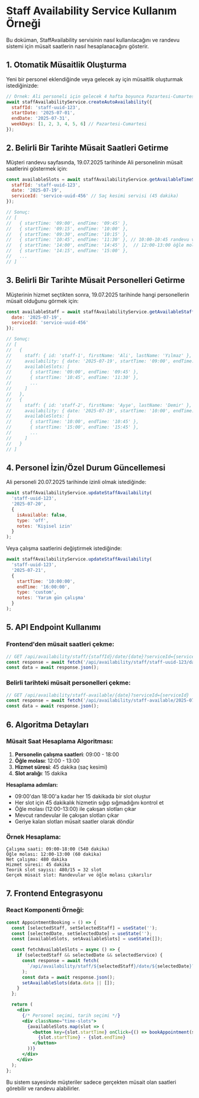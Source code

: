 # Staff Availability Service Kullanım Örneği

Bu doküman, StaffAvailability servisinin nasıl kullanılacağını ve randevu sistemi için müsait saatlerin nasıl hesaplanacağını gösterir.

## 1. Otomatik Müsaitlik Oluşturma

Yeni bir personel eklendiğinde veya gelecek ay için müsaitlik oluşturmak istediğinizde:

```javascript
// Örnek: Ali personeli için gelecek 4 hafta boyunca Pazartesi-Cumartesi müsaitlik oluştur
await staffAvailabilityService.createAutoAvailability({
  staffId: 'staff-uuid-123',
  startDate: '2025-07-01',
  endDate: '2025-07-31',
  weekDays: [1, 2, 3, 4, 5, 6] // Pazartesi-Cumartesi
});
```

## 2. Belirli Bir Tarihte Müsait Saatleri Getirme

Müşteri randevu sayfasında, 19.07.2025 tarihinde Ali personelinin müsait saatlerini göstermek için:

```javascript
const availableSlots = await staffAvailabilityService.getAvailableTimeSlots({
  staffId: 'staff-uuid-123',
  date: '2025-07-19',
  serviceId: 'service-uuid-456' // Saç kesimi servisi (45 dakika)
});

// Sonuç:
// [
//   { startTime: '09:00', endTime: '09:45' },
//   { startTime: '09:15', endTime: '10:00' },
//   { startTime: '09:30', endTime: '10:15' },
//   { startTime: '10:45', endTime: '11:30' }, // 10:00-10:45 randevu var
//   { startTime: '14:00', endTime: '14:45' },  // 12:00-13:00 öğle molası
//   { startTime: '14:15', endTime: '15:00' },
//   ...
// ]
```

## 3. Belirli Bir Tarihte Müsait Personelleri Getirme

Müşterinin hizmet seçtikten sonra, 19.07.2025 tarihinde hangi personellerin müsait olduğunu görmek için:

```javascript
const availableStaff = await staffAvailabilityService.getAvailableStaffByDate({
  date: '2025-07-19',
  serviceId: 'service-uuid-456'
});

// Sonuç:
// [
//   {
//     staff: { id: 'staff-1', firstName: 'Ali', lastName: 'Yılmaz' },
//     availability: { date: '2025-07-19', startTime: '09:00', endTime: '18:00' },
//     availableSlots: [
//       { startTime: '09:00', endTime: '09:45' },
//       { startTime: '10:45', endTime: '11:30' },
//       ...
//     ]
//   },
//   {
//     staff: { id: 'staff-2', firstName: 'Ayşe', lastName: 'Demir' },
//     availability: { date: '2025-07-19', startTime: '10:00', endTime: '17:00' },
//     availableSlots: [
//       { startTime: '10:00', endTime: '10:45' },
//       { startTime: '15:00', endTime: '15:45' },
//       ...
//     ]
//   }
// ]
```

## 4. Personel İzin/Özel Durum Güncellemesi

Ali personeli 20.07.2025 tarihinde izinli olmak istediğinde:

```javascript
await staffAvailabilityService.updateStaffAvailability(
  'staff-uuid-123',
  '2025-07-20',
  {
    isAvailable: false,
    type: 'off',
    notes: 'Kişisel izin'
  }
);
```

Veya çalışma saatlerini değiştirmek istediğinde:

```javascript
await staffAvailabilityService.updateStaffAvailability(
  'staff-uuid-123',
  '2025-07-21',
  {
    startTime: '10:00:00',
    endTime: '16:00:00',
    type: 'custom',
    notes: 'Yarım gün çalışma'
  }
);
```

## 5. API Endpoint Kullanımı

### Frontend'den müsait saatleri çekme:
```javascript
// GET /api/availability/staff/{staffId}/date/{date}?serviceId={serviceId}
const response = await fetch('/api/availability/staff/staff-uuid-123/date/2025-07-19?serviceId=service-uuid-456');
const data = await response.json();
```

### Belirli tarihteki müsait personelleri çekme:
```javascript
// GET /api/availability/staff-available/{date}?serviceId={serviceId}
const response = await fetch('/api/availability/staff-available/2025-07-19?serviceId=service-uuid-456');
const data = await response.json();
```

## 6. Algoritma Detayları

### Müsait Saat Hesaplama Algoritması:

1. **Personelin çalışma saatleri**: 09:00 - 18:00
2. **Öğle molası**: 12:00 - 13:00
3. **Hizmet süresi**: 45 dakika (saç kesimi)
4. **Slot aralığı**: 15 dakika

**Hesaplama adımları:**
- 09:00'dan 18:00'a kadar her 15 dakikada bir slot oluştur
- Her slot için 45 dakikalık hizmetin sığıp sığmadığını kontrol et
- Öğle molası (12:00-13:00) ile çakışan slotları çıkar
- Mevcut randevular ile çakışan slotları çıkar
- Geriye kalan slotları müsait saatler olarak döndür

### Örnek Hesaplama:
```
Çalışma saati: 09:00-18:00 (540 dakika)
Öğle molası: 12:00-13:00 (60 dakika)
Net çalışma: 480 dakika
Hizmet süresi: 45 dakika
Teorik slot sayısı: 480/15 = 32 slot
Gerçek müsait slot: Randevular ve öğle molası çıkarılır
```

## 7. Frontend Entegrasyonu

### React Komponenti Örneği:
```jsx
const AppointmentBooking = () => {
  const [selectedStaff, setSelectedStaff] = useState('');
  const [selectedDate, setSelectedDate] = useState('');
  const [availableSlots, setAvailableSlots] = useState([]);

  const fetchAvailableSlots = async () => {
    if (selectedStaff && selectedDate && selectedService) {
      const response = await fetch(
        `/api/availability/staff/${selectedStaff}/date/${selectedDate}?serviceId=${selectedService}`
      );
      const data = await response.json();
      setAvailableSlots(data.data || []);
    }
  };

  return (
    <div>
      {/* Personel seçimi, tarih seçimi */}
      <div className="time-slots">
        {availableSlots.map(slot => (
          <button key={slot.startTime} onClick={() => bookAppointment(slot)}>
            {slot.startTime} - {slot.endTime}
          </button>
        ))}
      </div>
    </div>
  );
};
```

Bu sistem sayesinde müşteriler sadece gerçekten müsait olan saatleri görebilir ve randevu alabilirler. 